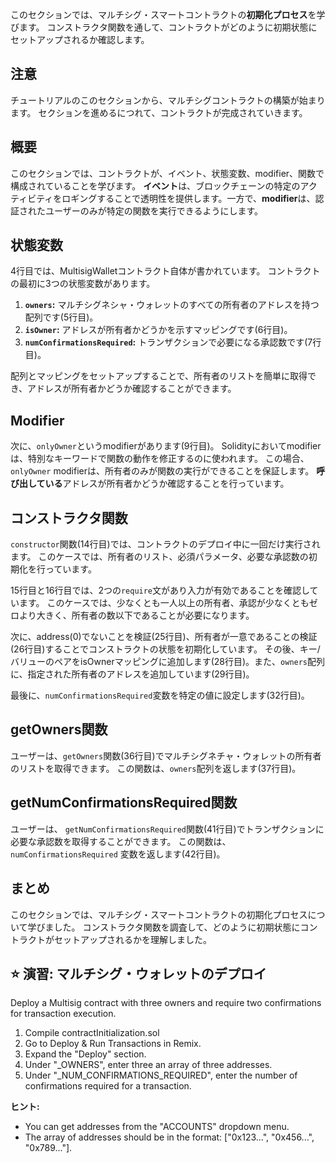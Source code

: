 このセクションでは、マルチシグ・スマートコントラクトの**初期化プロセス**を学びます。 コンストラクタ関数を通して、コントラクトがどのように初期状態にセットアップされるか確認します。

## 注意

チュートリアルのこのセクションから、マルチシグコントラクトの構築が始まります。 セクションを進めるにつれて、コントラクトが完成されていきます。

## 概要

このセクションでは、コントラクトが、イベント、状態変数、modifier、関数で構成されていることを学びます。 **イベント**は、ブロックチェーンの特定のアクティビティをロギングすることで透明性を提供します。一方で、**modifier**は、認証されたユーザーのみが特定の関数を実行できるようにします。

## 状態変数

4行目では、MultisigWalletコントラクト自体が書かれています。 コントラクトの最初に3つの状態変数があります。

1. **`owners`:** マルチシグネシャ・ウォレットのすべての所有者のアドレスを持つ配列です(5行目)。
2. **`isOwner`:** アドレスが所有者かどうかを示すマッピングです(6行目)。
3. **`numConfirmationsRequired`:** トランザクションで必要になる承認数です(7行目)。

配列とマッピングをセットアップすることで、所有者のリストを簡単に取得でき、アドレスが所有者かどうか確認することができます。

## Modifier

次に、`onlyOwner`というmodifierがあります(9行目)。 Solidityにおいてmodifierは、特別なキーワードで関数の動作を修正するのに使われます。 この場合、`onlyOwner` modifierは、所有者のみが関数の実行ができることを保証します。 **呼び出している**アドレスが所有者かどうか確認することを行っています。

## コンストラクタ関数

`constructor`関数(14行目)では、コントラクトのデプロイ中に一回だけ実行されます。 このケースでは、所有者のリスト、必須パラメータ、必要な承認数の初期化を行っています。

15行目と16行目では、2つの`require`文があり入力が有効であることを確認しています。 このケースでは、少なくとも一人以上の所有者、承認が少なくともゼロより大きく、所有者の数以下であることが必要になります。

次に、address(0)でないことを検証(25行目)、所有者が一意であることの検証(26行目)することでコンストラクトの状態を初期化しています。  その後、キー/バリューのペアをisOwnerマッピングに追加します(28行目)。また、`owners`配列に、指定された所有者のアドレスを追加しています(29行目)。

最後に、`numConfirmationsRequired`変数を特定の値に設定します(32行目)。

## getOwners関数

ユーザーは、`getOwners`関数(36行目)でマルチシグネチャ・ウォレットの所有者のリストを取得できます。 この関数は、`owners`配列を返します(37行目)。

## getNumConfirmationsRequired関数

ユーザーは、 `getNumConfirmationsRequired`関数(41行目)でトランザクションに必要な承認数を取得することができます。  この関数は、 `numConfirmationsRequired` 変数を返します(42行目)。

## まとめ

このセクションでは、マルチシグ・スマートコントラクトの初期化プロセスについて学びました。 コンストラクタ関数を調査して、どのように初期状態にコントラクトがセットアップされるかを理解しました。

## ⭐️ 演習: マルチシグ・ウォレットのデプロイ

Deploy a Multisig contract with three owners and require two confirmations for transaction execution.

1. Compile contractInitialization.sol
2. Go to Deploy & Run Transactions in Remix.
3. Expand the "Deploy" section.
4. Under "_OWNERS", enter three an array of three addresses.
5. Under "_NUM_CONFIRMATIONS_REQUIRED", enter the number of confirmations required for a transaction.

**ヒント:**

- You can get addresses from the "ACCOUNTS" dropdown menu.
- The array of addresses should be in the format: ["0x123...", "0x456...", "0x789..."].